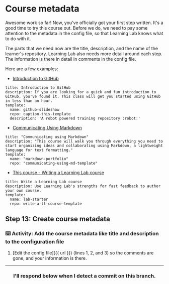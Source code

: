# Course metadata
  
Awesome work so far! Now, you've officially got your first step written. It's a good time to try this course out. Before we do, we need to pay some attention to the metadata in the config file, so that Learning Lab knows what to do with it.
  
The parts that we need now are the title, description, and the name of the learner's repository. Learning Lab also needs more detail around each step. The information is there in detail in comments in the config file.

Here are a few examples:

- [Introduction to GitHub](https://github.com/githubtraining/introduction-to-github/blob/master/config.yml)
```
title: Introduction to GitHub
description: If you are looking for a quick and fun introduction to GitHub, you've found it. This class will get you started using GitHub in less than an hour.
template:
  name: github-slideshow
  repo: caption-this-template
  description: 'A robot powered training repository :robot:'
```
- [Communicating Using Markdown](https://github.com/githubtraining/communicating-using-markdown/blob/master/config.yml)
```
title: "Communicating using Markdown"
description: "This course will walk you through everything you need to start organizing ideas and collaborating using Markdown, a lightweight language for text formatting."
template:
  name: "markdown-portfolio"
  repo: "communicating-using-md-template"
```
- [This course - Writing a Learning Lab course](https://github.com/githubtraining/write-a-ll-course/blob/master/config.yml)
```
title: Write a Learning Lab course
description: Use Learning Lab's strengths for fast feedback to author your own course.
template:
  name: lab-starter
  repo: write-a-ll-course-template
```

## Step 13: Create course metadata

### :keyboard: Activity: Add the course metadata like title and description to the configuration file

1. [Edit the config file]({{ url }}) (lines 1, 2, and 3) so the comments are gone, and your information is there.

<hr>
<h3 align="center">I'll respond below when I detect a commit on this branch.</h3>
